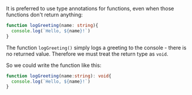 It is preferred to use type annotations for functions, even when those functions don't return anything:

``` typescript
function logGreeting(name: string){
  console.log(`Hello, ${name}!`)
}
```

The function ```logGreeting()``` simply logs a greeting to the console - there is no returned value.  Therefore we must treat the return type as ```void```.

So we could write the function like this:
``` typescript
function logGreeting(name:string): void{
  console.log(`Hello, ${name}!`)
}
```

